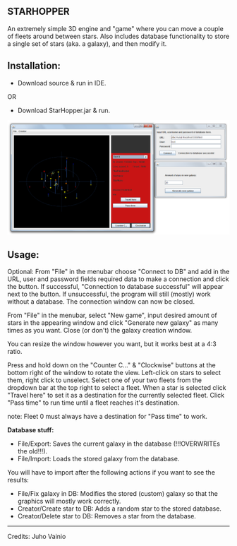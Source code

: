 **STARHOPPER**
---

An extremely simple 3D engine and "game" where you can move a couple of fleets around between stars. Also includes database functionality to store a single set of stars (aka. a galaxy), and then modify it.




**Installation:**
---
- Download source & run in IDE.

OR

- Download StarHopper.jar & run.



![ScreenShot](AllWindows.png)


**Usage:**
---
Optional: From "File" in the menubar choose "Connect to DB" and add in the URL, user and password fields required data to make a connection and click the button. If successful, "Connection to database successful" will appear next to the button. If unsuccessful, the program will still (mostly) work without a database. The connection window can now be closed.

From "File" in the menubar, select "New game", input desired amount of stars in the appearing window and click "Generate new galaxy" as many times as you want. Close (or don't) the galaxy creation window.

You can resize the window however you want, but it works best at a 4:3 ratio.

Press and hold down on the "Counter C..." & "Clockwise" buttons at the bottom right of the window to rotate the view. Left-click on stars to select them, right click to unselect. Select one of your two fleets from the dropdown bar at the top right to select a fleet. When a star is selected click "Travel here" to set it as a destination for the currently selected fleet. Click "Pass time" to run time until a fleet reaches it's destination. 

note: Fleet 0 must always have a destination for "Pass time" to work.


**Database stuff:**

- File/Export: Saves the current galaxy in the database (!!!OVERWRITEs the old!!!).
- File/Import: Loads the stored galaxy from the database.

You will have to import after the following actions if you want to see the results:

- File/Fix galaxy in DB: Modifies the stored (custom) galaxy so that the graphics will mostly work correctly.
- Creator/Create star to DB: Adds a random star to the stored database.
- Creator/Delete star to DB: Removes a star from the database.


---


Credits: Juho Vainio
